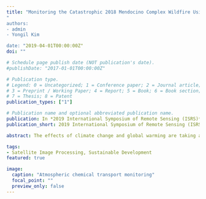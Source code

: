 ```yaml
---
title: "Monitoring the Catastrophic 2018 Mendocino Complex Wildfire Using the Sentinel Constellation"
"
authors:
- admin
- Yongil Kim

date: "2019-04-01T00:00:00Z"
doi: ""

# Schedule page publish date (NOT publication's date).
#publishDate: "2017-01-01T00:00:00Z"

# Publication type.
# Legend: 0 = Uncategorized; 1 = Conference paper; 2 = Journal article;
# 3 = Preprint / Working Paper; 4 = Report; 5 = Book; 6 = Book section;
# 7 = Thesis; 8 = Patent
publication_types: ["1"]

# Publication name and optional abbreviated publication name.
publication: In *2019 International Symposium of Remote Sensing (ISRS)*
publication_short: 2019 International Symposium of Remote Sensing (ISRS) (Taipei, Taiwan)

abstract: The effects of climate change and global warming are taking a toll on the Earth’s environment. Natural disasters have become more frequent and destructive while weather conditions have become more unpredictable and severe. In the summer of 2018, California suffered their largest forest fire as the Ranch and River fires engulfed the northern Californian vegetation region in two months of flames, devouring approximately 1,858 km2 of land, ravaging numerous buildings, and causing multiple injuries and evacuations. The flames rapidly spread and threatened numerous cities and communities due to the gusty, arid, and warmer temperature conditions in the area. Wildfires have been observed and monitored using earth-observation satellites in the past. In this study, measurements from the TROPOspheric Monitoring Instrument (TROPOMI) aboard the recently-launched Sentinel-5 Precursor (S5P) satellite are used to analyze the air quality of the burned area. Compared to previous satellites, the S5P TROPOMI provides measurements at higher spatial resolution with daily coverage of the Earth. Measurements of carbon monoxide (CO), nitrogen dioxide (NO2), and aerosols are compared to demonstrate the burden on the air and the subsequent migration of the atmospheric constituents from the complex fire.

tags:
- Satellite Image Processing, Sustainable Development
featured: true

image:
  caption: "Atmospheric chemical transport monitoring"
  focal_point: ""
  preview_only: false
---
```

